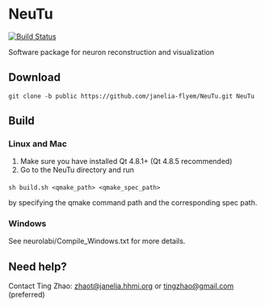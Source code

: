 NeuTu
=====

[![Build Status](https://drone.io/github.com/janelia-flyem/NeuTu/status.png)](https://drone.io/github.com/janelia-flyem/NeuTu/latest)

Software package for neuron reconstruction and visualization

## Download

    git clone -b public https://github.com/janelia-flyem/NeuTu.git NeuTu

## Build

### Linux and Mac

1. Make sure you have installed Qt 4.8.1+ (Qt 4.8.5 recommended)
2. Go to the NeuTu directory and run

####

    sh build.sh <qmake_path> <qmake_spec_path>
    
by specifying the qmake command path and the corresponding spec path.

### Windows

See neurolabi/Compile_Windows.txt for more details.

## Need help?

Contact Ting Zhao: zhaot@janelia.hhmi.org or tingzhao@gmail.com (preferred)
